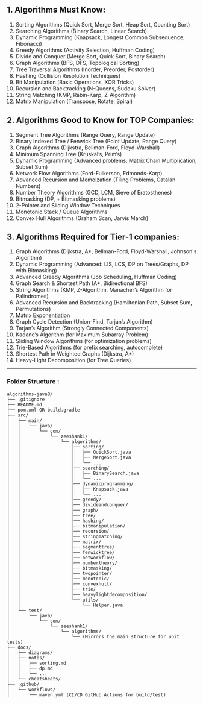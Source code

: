 ## 1. Algorithms Must Know:

1. Sorting Algorithms (Quick Sort, Merge Sort, Heap Sort, Counting Sort) <br>
2. Searching Algorithms (Binary Search, Linear Search)<br>
3. Dynamic Programming (Knapsack, Longest Common Subsequence, Fibonacci) <br>
4. Greedy Algorithms (Activity Selection, Huffman Coding)<br>
5. Divide and Conquer (Merge Sort, Quick Sort, Binary Search)<br>
6. Graph Algorithms (BFS, DFS, Topological Sorting)<br>
7. Tree Traversal Algorithms (Inorder, Preorder, Postorder)<br>
8. Hashing (Collision Resolution Techniques)<br>
9. Bit Manipulation (Basic Operations, XOR Tricks)<br>
10. Recursion and Backtracking (N-Queens, Sudoku Solver)<br>
11. String Matching (KMP, Rabin-Karp, Z-Algorithm)<br>
12. Matrix Manipulation (Transpose, Rotate, Spiral)<br>

## 2. Algorithms Good to Know for TOP Companies:

1. Segment Tree Algorithms (Range Query, Range Update) <br>
2. Binary Indexed Tree / Fenwick Tree (Point Update, Range Query) <br>
3. Graph Algorithms (Dijkstra, Bellman-Ford, Floyd-Warshall) <br>
4. Minimum Spanning Tree (Kruskal’s, Prim’s) <br>
5. Dynamic Programming (Advanced problems: Matrix Chain Multiplication, Subset Sum) <br>
6. Network Flow Algorithms (Ford-Fulkerson, Edmonds-Karp) <br>
7. Advanced Recursion and Memoization (Tiling Problems, Catalan Numbers) <br>
8. Number Theory Algorithms (GCD, LCM, Sieve of Eratosthenes) <br>
9. Bitmasking (DP, + Bitmasking problems) <br>
10. 2-Pointer and Sliding Window Techniques <br>
11. Monotonic Stack / Queue Algorithms <br>
12. Convex Hull Algorithms (Graham Scan, Jarvis March) <br>

## 3. Algorithms Required for Tier-1 companies:

1. Graph Algorithms (Dijkstra, A*, Bellman-Ford, Floyd-Warshall, Johnson's Algorithm) <br>
2. Dynamic Programming (Advanced: LIS, LCS, DP on Trees/Graphs, DP with Bitmasking) <br>
3. Advanced Greedy Algorithms (Job Scheduling, Huffman Coding) <br>
4. Graph Search & Shortest Path (A*, Bidirectional BFS) <br>
5. String Algorithms (KMP, Z-Algorithm, Manacher’s Algorithm for Palindromes) <br>
6. Advanced Recursion and Backtracking (Hamiltonian Path, Subset Sum, Permutations) <br>
7. Matrix Exponentiation <br>
8. Graph Cycle Detection (Union-Find, Tarjan’s Algorithm) <br>
9. Tarjan’s Algorithm (Strongly Connected Components) <br>
10. Kadane’s Algorithm (for Maximum Subarray Problem) <br>
11. Sliding Window Algorithms (for optimization problems) <br>
12. Trie-Based Algorithms (for prefix searching, autocomplete) <br>
13. Shortest Path in Weighted Graphs (Dijkstra, A*) <br>
14. Heavy-Light Decomposition (for Tree Queries) <br>

---
### Folder Structure :

```plaintext
algorithms-java8/
├── .gitignore
├── README.md
├── pom.xml OR build.gradle
├── src/
│   ├── main/
│   │   └── java/
│   │       └── com/
│   │           └── zeeshank1/
│   │               └── algorithms/
│   │                   ├── sorting/
│   │                   │   ├── QuickSort.java
│   │                   │   ├── MergeSort.java
│   │                   │   └── ...
│   │                   ├── searching/
│   │                   │   ├── BinarySearch.java
│   │                   │   └── ...
│   │                   ├── dynamicprogramming/
│   │                   │   ├── Knapsack.java
│   │                   │   └── ...
│   │                   ├── greedy/
│   │                   ├── divideandconquer/
│   │                   ├── graph/
│   │                   ├── tree/
│   │                   ├── hashing/
│   │                   ├── bitmanipulation/
│   │                   ├── recursion/
│   │                   ├── stringmatching/
│   │                   ├── matrix/
│   │                   ├── segmenttree/
│   │                   ├── fenwicktree/
│   │                   ├── networkflow/
│   │                   ├── numbertheory/
│   │                   ├── bitmasking/
│   │                   ├── twopointer/
│   │                   ├── monotonic/
│   │                   ├── convexhull/
│   │                   ├── trie/
│   │                   ├── heavylightdecomposition/
│   │                   └── utils/
│   │                       └── Helper.java
│   └── test/
│       └── java/
│           └── com/
│               └── zeeshank1/
│                   └── algorithms/
│                       └── (Mirrors the main structure for unit tests)
├── docs/
│   ├── diagrams/
│   ├── notes/
│   │   ├── sorting.md
│   │   ├── dp.md
│   │   └── ...
│   └── cheatsheets/
├── .github/
│   └── workflows/
│       └── maven.yml (CI/CD GitHub Actions for build/test)

